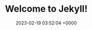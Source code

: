 ---
layout: 3dtest8
permalink: /3dtest8.html
title:  "Welcome to Jekyll!"
date:   2023-02-19 03:52:04 +0000
categories: jekyll update
---